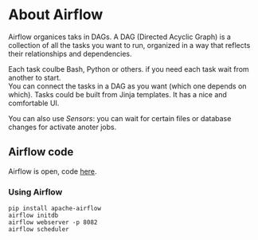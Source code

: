 # About Airflow

Airflow organices taks in DAGs. A DAG (Directed Acyclic Graph) is a collection of all the tasks you want to run, organized in a way that reflects their relationships and dependencies.  

Each task coulbe Bash, Python or others. if you need each task wait from another to start.  
You can connect the tasks in a DAG as you want (which one depends on which).
Tasks could be built from Jinja templates.
It has a nice and comfortable UI.  

You can also use _Sensors_: you can wait for certain files or database changes for activate anoter jobs. 

## Airflow code

Airflow is open, code [here](https://github.com/apache/airflow).  

### Using Airflow

```
pip install apache-airflow
airflow initdb
airflow webserver -p 8082
airflow scheduler
```